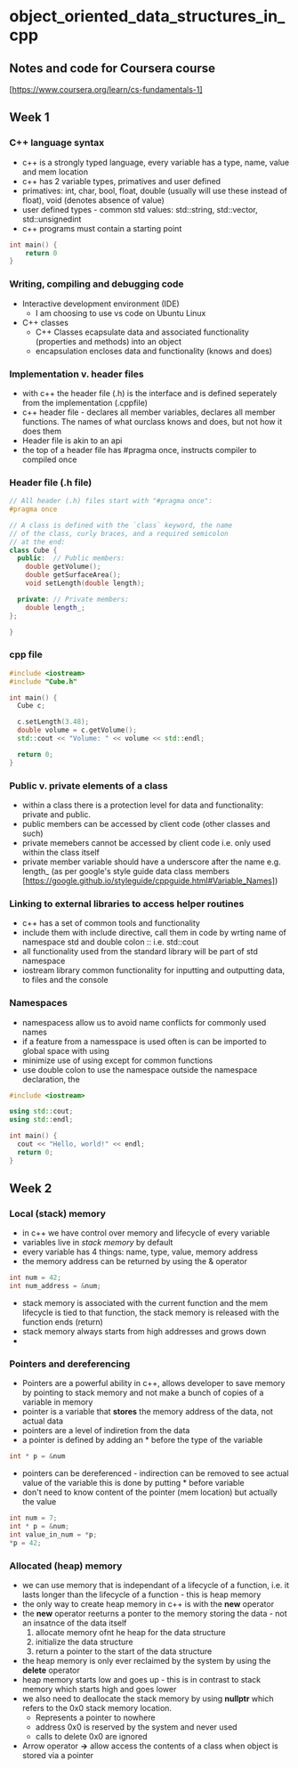 # object_oriented_data_structures_in_cpp
## Notes and code for Coursera course 
[https://www.coursera.org/learn/cs-fundamentals-1]
## Week 1
### C++ language syntax 
- c++ is a strongly typed language, every variable has a type, name, value and mem location
- c++ has 2 variable types, primatives and user defined
- primatives: int, char, bool, float, double (usually will use these instead of float), void (denotes absence of value)
- user defined types - common std values: std::string, std::vector, std::unsignedint
- c++ programs must contain a starting point

```c++
int main() {
    return 0
}
```

### Writing, compiling and debugging code 
- Interactive development environment (IDE)
    - I am choosing to use vs code on Ubuntu Linux
- C++ classes 
    - C++ Classes ecapsulate data and associated functionality (properties and methods) into an object
    - encapsulation encloses data and functionality (knows and does)    

### Implementation v. header files 
- with c++ the header file (.h) is the interface and is defined seperately from the implementation (.cppfile)
- c++ header file - declares all member variables, declares all member functions. The names of what ourclass knows and does, but not how it does them
- Header file is akin to an api
- the top of a header file has #pragma once, instructs compiler to compiled once

### Header file (.h file)

``` c++
// All header (.h) files start with "#pragma once":
#pragma once

// A class is defined with the `class` keyword, the name
// of the class, curly braces, and a required semicolon
// at the end:
class Cube {
  public:  // Public members:
    double getVolume();
    double getSurfaceArea();
    void setLength(double length);

  private: // Private members:
    double length_;
};

}
```
### cpp file

``` c++
#include <iostream>
#include "Cube.h"

int main() {
  Cube c;

  c.setLength(3.48);
  double volume = c.getVolume();
  std::cout << "Volume: " << volume << std::endl;

  return 0;
}
```
### Public v. private elements of a class
- within a class there is a protection level for data and functionality: private and public.
- public members can be accessed by client code (other classes and such)
- private memebers cannot be accessed by client code i.e. only used within the class itself
- private member variable should have a underscore after the name e.g. length_ (as per google's style guide data class members [https://google.github.io/styleguide/cppguide.html#Variable_Names])
### Linking to external libraries to access helper routines 
- c++ has a set of common tools and functionality
- include them with include directive, call them in code by wrting name of namespace std and double colon :: i.e. std::cout
- all functionality used from the standard library will be part of std namespace
- iostream library common functionality for inputting and outputting data, to files and the console
### Namespaces
- namespacess allow us to avoid name conflicts for commonly used names
- if a feature from a namesspace is used often is can be imported to global space with using
- minimize use of using except for common functions
- use double colon to use the namespace outside the namespace declaration, the 

```c++
#include <iostream>

using std::cout;
using std::endl;

int main() {
  cout << "Hello, world!" << endl;
  return 0;
}

```
## Week 2
### Local (stack) memory 
- in c++ we have control over memory and lifecycle of every variable
- variables live in *stack memory* by default
- every variable has 4 things: name, type, value, memory address
- the memory address can be returned by using the & operator
```c++
int num = 42;
int num_address = &num;
```
- stack memory is associated with the current function and the mem lifecycle is tied to that function, the stack memory is released with the function ends (return)
- stack memory always starts from high addresses and grows down
- 
### Pointers and dereferencing 
- Pointers are a powerful ability in c++, allows developer to save memory by pointing to stack memory and not make a bunch of copies of a variable in memory
- pointer is a variable that **stores** the memory address of the data, not actual data
- pointers are a level of indiretion from the data
- a pointer is defined by adding an * before the type of the variable
``` cpp
int * p = &num
```
- pointers can be dereferenced - indirection can be removed to see actual value of the variable this is done by putting * before variable
- don't need to know content of the pointer (mem location) but actually the value
``` cpp
int num = 7;
int * p = &num;
int value_in_num = *p;
*p = 42;
```


### Allocated (heap) memory
- we can use memory that is independant of a lifecycle of a function, i.e. it lasts longer than the lifecycle of a function - this is heap memory
- the only way to create heap memory in c++ is with the **new** operator
- the **new** operator reeturns a ponter to the memory storing the data - not an insatnce of the data itself
    1. allocate memory ofnt he heap for the data structure
    2. initialize the data structure
    3. return a pointer to the start of the data structure
- the heap memory is only ever reclaimed by the system by using the **delete** operator
- heap memory starts low and goes up - this is in contrast to stack memory which starts high and goes lower
- we also need to deallocate the stack memory by using **nullptr** which refers to the 0x0 stack memory location. 
    - Represents a pointer to nowhere
    - address 0x0 is reserved by the system and never used 
    - calls to delete 0x0 are ignored
- Arrow operator **->** allow access the contents of a class when object is stored via a pointer